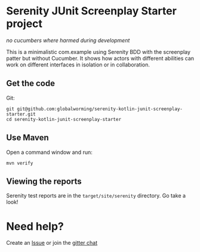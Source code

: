 # Serenity JUnit Screenplay Starter project
*no cucumbers where harmed during development*
  
This is a minimalistic com.example using Serenity BDD with the screenplay patter but without Cucumber. It shows how actors with different abilities can work on different interfaces in isolation or in collaboration. 

## Get the code

Git:

    git git@github.com:globalworming/serenity-kotlin-junit-screenplay-starter.git
    cd serenity-kotlin-junit-screenplay-starter

## Use Maven

Open a command window and run:

    mvn verify


## Viewing the reports

Serenity test reports are in the `target/site/serenity` directory. Go take a look!

# Need help?

Create an [Issue](https://github.com/globalworming/serenity-kotlin-junit-screenplay-starter/issues) or join the [gitter chat](https://gitter.im/serenity-bdd/serenity-core)  
